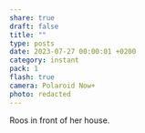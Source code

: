 ```yaml
---
share: true
draft: false
title: ""
type: posts
date: 2023-07-27 00:00:01 +0200
category: instant
pack: 1
flash: true
camera: Polaroid Now+
photo: redacted
---
```


Roos in front of her house.
